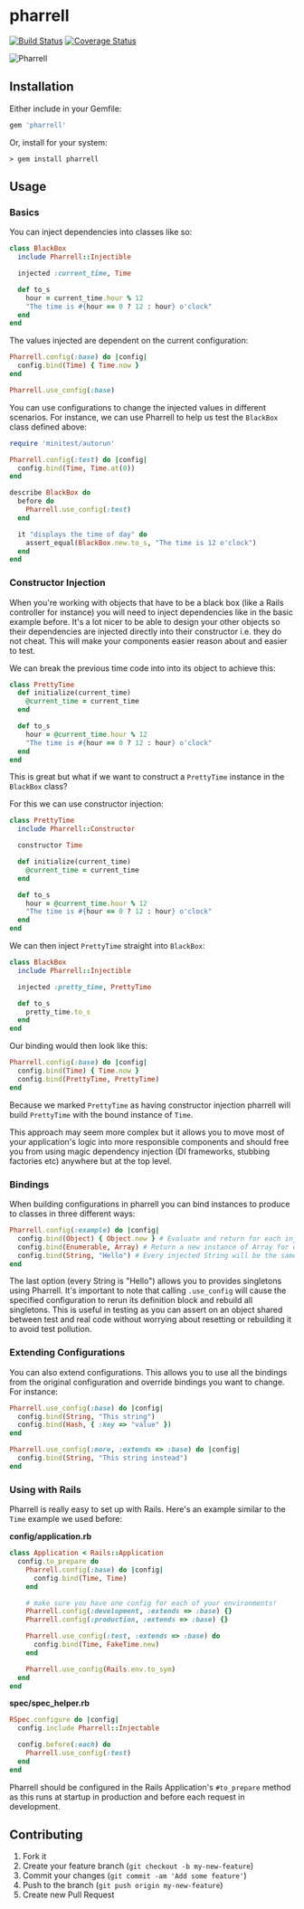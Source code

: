 # pharrell

[![Build Status](https://travis-ci.org/seadowg/pharrell.png?branch=master)](https://travis-ci.org/seadowg/pharrell)
[![Coverage Status](https://coveralls.io/repos/seadowg/pharrell/badge.png?branch=master)](https://coveralls.io/r/seadowg/pharrell?branch=master)

![Pharrell](media/pharrell.jpg)

## Installation

Either include in your Gemfile:

```ruby
gem 'pharrell'
```

Or, install for your system:

    > gem install pharrell

## Usage

### Basics

You can inject dependencies into classes like so:

```ruby
class BlackBox
  include Pharrell::Injectible

  injected :current_time, Time

  def to_s
    hour = current_time.hour % 12
    "The time is #{hour == 0 ? 12 : hour} o'clock"
  end
end
```

The values injected are dependent on the current configuration:

```ruby
Pharrell.config(:base) do |config|
  config.bind(Time) { Time.now }
end

Pharrell.use_config(:base)
```

You can use configurations to change the injected values in different
scenarios. For instance, we can use Pharrell to help us test the `BlackBox` class
defined above:

```ruby
require 'minitest/autorun'

Pharrell.config(:test) do |config|
  config.bind(Time, Time.at(0))
end

describe BlackBox do
  before do
    Pharrell.use_config(:test)
  end

  it "displays the time of day" do
    assert_equal(BlackBox.new.to_s, "The time is 12 o'clock")
  end
end
```

### Constructor Injection

When you're working with objects that have to be a black box
(like a Rails controller for instance) you will need to inject dependencies
like in the basic example before. It's a lot nicer to be able to design your
other objects so their dependencies are injected directly into their constructor i.e.
they do not cheat. This will make your components easier reason about and easier to test.

We can break the previous time code into into its object to achieve this:

```ruby
class PrettyTime
  def initialize(current_time)
    @current_time = current_time
  end

  def to_s
    hour = @current_time.hour % 12
    "The time is #{hour == 0 ? 12 : hour} o'clock"
  end
end
```

This is great but what if we want to construct a `PrettyTime` instance in the
`BlackBox` class?

For this we can use constructor injection:

```ruby
class PrettyTime
  include Pharrell::Constructor

  constructor Time

  def initialize(current_time)
    @current_time = current_time
  end

  def to_s
    hour = @current_time.hour % 12
    "The time is #{hour == 0 ? 12 : hour} o'clock"
  end
end
```

We can then inject `PrettyTime` straight into `BlackBox`:

```ruby
class BlackBox
  include Pharrell::Injectible

  injected :pretty_time, PrettyTime

  def to_s
    pretty_time.to_s
  end
end
```

Our binding would then look like this:

```ruby
Pharrell.config(:base) do |config|
  config.bind(Time) { Time.now }
  config.bind(PrettyTime, PrettyTime)
end
```

Because we marked `PrettyTime` as having constructor injection
pharrell will build `PrettyTime` with the bound instance of `Time`.

This approach may seem more complex but it allows you to move most of your application's logic
into more responsible components and should free you from using
magic dependency injection (DI frameworks, stubbing factories etc) anywhere but at the top level.

### Bindings

When building configurations in pharrell you can bind instances to
produce to classes in three different ways:

```ruby
Pharrell.config(:example) do |config|
  config.bind(Object) { Object.new } # Evaluate and return for each injected Object
  config.bind(Enumerable, Array) # Return a new instance of Array for each injected Enumerable
  config.bind(String, "Hello") # Every injected String will be the same instance of "Hello"
end
```

The last option (every String is "Hello") allows you to
provides singletons using Pharrell. It's important to note that calling
`.use_config` will cause the specified configuration to rerun its
definition block and rebuild all singletons. This is useful in testing
as you can assert on an object shared between test and real code without
worrying about resetting or rebuilding it to avoid test pollution.

### Extending Configurations

You can also extend configurations. This allows you to use all the
bindings from the original configuration and override bindings you want
to change. For instance:

```ruby
Pharrell.use_config(:base) do |config|
  config.bind(String, "This string")
  config.bind(Hash, { :key => "value" })
end

Pharrell.use_config(:more, :extends => :base) do |config|
  config.bind(String, "This string instead")
end
```
### Using with Rails

Pharrell is really easy to set up with Rails. Here's an example similar to the `Time` example we used before:

**config/application.rb**

```ruby
class Application < Rails::Application
  config.to_prepare do
    Pharrell.config(:base) do |config|
      config.bind(Time, Time)
    end

    # make sure you have one config for each of your environments!
    Pharrell.config(:development, :extends => :base) {}
    Pharrell.config(:production, :extends => :base) {}

    Pharrell.use_config(:test, :extends => :base) do
      config.bind(Time, FakeTime.new)
    end

    Pharrell.use_config(Rails.env.to_sym)
  end
end
```

**spec/spec_helper.rb**

```ruby
RSpec.configure do |config|
  config.include Pharrell::Injectable

  config.before(:each) do
    Pharrell.use_config(:test)
  end
end
```

Pharrell should be configured in the Rails Application's `#to_prepare` method as this runs at startup
in production and before each request in development.

## Contributing

1. Fork it
2. Create your feature branch (`git checkout -b my-new-feature`)
3. Commit your changes (`git commit -am 'Add some feature'`)
4. Push to the branch (`git push origin my-new-feature`)
5. Create new Pull Request
